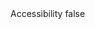 <?xml version="1.0" encoding="UTF-8"?>
<CustomMetadata xmlns="http://soap.sforce.com/2006/04/metadata">
    <label>Accessibility</label>
    <protected>false</protected>
</CustomMetadata>
